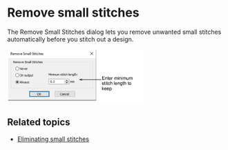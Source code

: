 # Remove small stitches

The Remove Small Stitches dialog lets you remove unwanted small stitches automatically before you stitch out a design.

![RemoveSmallStitches.png](assets/RemoveSmallStitches.png)

## Related topics

- [Eliminating small stitches](../../Quality/quality/Eliminating_small_stitches)
